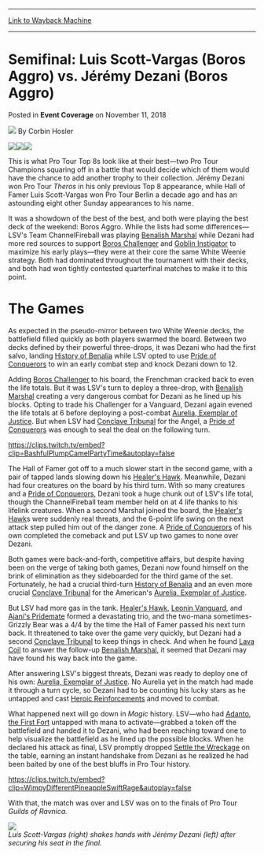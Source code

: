 
---
[Link to Wayback Machine](https://web.archive.org/web/20200527200849/https://magic.wizards.com/en/events/coverage/ptgrn/sf-scott-vargas-v-dezani-2018-11-11)

[_metadata_:author]:- "Corbin Hosler"
[_metadata_:description]:- "[ad ref]MTG Arena [1358606][/ad] This is what Pro Tour Top 8s look like at their best—two Pro Tour Champions squaring off in a battle that would decide which of them would have the chance to add another trophy to their collection. Jérémy Dezani won Pro Tour Theros in his only previous Top 8 appearance, while Hall of Famer Luis Scott-Vargas won Pro Tour Berlin a decade ago and has an astounding eight other Sunday appearances to his name."
[_metadata_:generator]:- "Drupal 7 (http://drupal.org)"
[_metadata_:node]:- "1358761"
[_metadata_:publish_date]:- "2018-11-11"
[_metadata_:source]:- "div-main-content"
[_metadata_:title]:- "Semifinal: Luis Scott-Vargas (Boros Aggro) vs. Jérémy Dezani (Boros Aggro)"
[_metadata_:wayback_capture_timestamp]:- "2020-05-27 20:08:49"
[_metadata_:wayback_raw_url]:- "https://web.archive.org/web/20200527200849id_/https://magic.wizards.com/en/events/coverage/ptgrn/sf-scott-vargas-v-dezani-2018-11-11"
[_metadata_:wayback_url]:- "https://magic.wizards.com/en/events/coverage/ptgrn/sf-scott-vargas-v-dezani-2018-11-11"
---


Semifinal: Luis Scott-Vargas (Boros Aggro) vs. Jérémy Dezani (Boros Aggro)
==========================================================================



 Posted in **Event Coverage**
 on November 11, 2018 






![](https://media.magic.wizards.com/styles/auth_small/public/images/person/hosler.jpg)
By Corbin Hosler















[![](https://media.magic.wizards.com/Arena_Banner_850x90_1.jpg)![](https://media.magic.wizards.com/Arena_Banner_300x90_0.jpg)![](https://media.magic.wizards.com/Arena_Banner_748x90_0.jpg)](https://magic.wizards.com/en/mtgarena?utm_source=MTGArena&utm_medium=Banner&utm_campaign=1358606)

This is what Pro Tour Top 8s look like at their best—two Pro Tour Champions squaring off in a battle that would decide which of them would have the chance to add another trophy to their collection. Jérémy Dezani won Pro Tour *Theros* in his only previous Top 8 appearance, while Hall of Famer Luis Scott-Vargas won Pro Tour Berlin a decade ago and has an astounding eight other Sunday appearances to his name.


It was a showdown of the best of the best, and both were playing the best deck of the weekend: Boros Aggro. While the lists had some differences—LSV's Team ChannelFireball was playing [Benalish Marshal](http://gatherer.wizards.com/Pages/Card/Details.aspx?name=Benalish+Marshal) while Dezani had more red sources to support [Boros Challenger](http://gatherer.wizards.com/Pages/Card/Details.aspx?name=Boros+Challenger) and [Goblin Instigator](http://gatherer.wizards.com/Pages/Card/Details.aspx?name=Goblin+Instigator) to maximize his early plays—they were at their core the same White Weenie strategy. Both had dominated throughout the tournament with their decks, and both had won tightly contested quarterfinal matches to make it to this point.


The Games
=========


As expected in the pseudo-mirror between two White Weenie decks, the battlefield filled quickly as both players swarmed the board. Between two decks defined by their powerful three-drops, it was Dezani who had the first salvo, landing [History of Benalia](http://gatherer.wizards.com/Pages/Card/Details.aspx?name=History+of+Benalia) while LSV opted to use [Pride of Conquerors](http://gatherer.wizards.com/Pages/Card/Details.aspx?name=Pride+of+Conquerors) to win an early combat step and knock Dezani down to 12.


Adding [Boros Challenger](http://gatherer.wizards.com/Pages/Card/Details.aspx?name=Boros+Challenger) to his board, the Frenchman cracked back to even the life totals. But it was LSV's turn to deploy a three-drop, with [Benalish Marshal](http://gatherer.wizards.com/Pages/Card/Details.aspx?name=Benalish+Marshal) creating a very dangerous combat for Dezani as he lined up his blocks. Opting to trade his Challenger for a Vanguard, Dezani again evened the life totals at 6 before deploying a post-combat [Aurelia, Exemplar of Justice](http://gatherer.wizards.com/Pages/Card/Details.aspx?name=Aurelia%2C+Exemplar+of+Justice). But when LSV had [Conclave Tribunal](http://gatherer.wizards.com/Pages/Card/Details.aspx?name=Conclave+Tribunal) for the Angel, a [Pride of Conquerors](http://gatherer.wizards.com/Pages/Card/Details.aspx?name=Pride+of+Conquerors) was enough to seal the deal on the following turn.


<https://clips.twitch.tv/embed?clip=BashfulPlumpCamelPartyTime&autoplay=false>


The Hall of Famer got off to a much slower start in the second game, with a pair of tapped lands slowing down his [Healer's Hawk](http://gatherer.wizards.com/Pages/Card/Details.aspx?name=Healer%27s+Hawk). Meanwhile, Dezani had four creatures on the board by his third turn. With so many creatures and a [Pride of Conquerors](http://gatherer.wizards.com/Pages/Card/Details.aspx?name=Pride+of+Conquerors), Dezani took a huge chunk out of LSV's life total, though the ChannelFireball team member held on at 4 life thanks to his lifelink creatures. When a second Marshal joined the board, the [Healer's Hawk](http://gatherer.wizards.com/Pages/Card/Details.aspx?name=Healer%27s+Hawk)s were suddenly real threats, and the 6-point life swing on the next attack step pulled him out of the danger zone. A [Pride of Conquerors](http://gatherer.wizards.com/Pages/Card/Details.aspx?name=Pride+of+Conquerors) of his own completed the comeback and put LSV up two games to none over Dezani.


Both games were back-and-forth, competitive affairs, but despite having been on the verge of taking both games, Dezani now found himself on the brink of elimination as they sideboarded for the third game of the set. Fortunately, he had a crucial third-turn [History of Benalia](http://gatherer.wizards.com/Pages/Card/Details.aspx?name=History+of+Benalia) and an even more crucial [Conclave Tribunal](http://gatherer.wizards.com/Pages/Card/Details.aspx?name=Conclave+Tribunal) for the American's [Aurelia, Exemplar of Justice](http://gatherer.wizards.com/Pages/Card/Details.aspx?name=Aurelia%2C+Exemplar+of+Justice).


But LSV had more gas in the tank. [Healer's Hawk](http://gatherer.wizards.com/Pages/Card/Details.aspx?name=Healer%27s+Hawk), [Leonin Vanguard](http://gatherer.wizards.com/Pages/Card/Details.aspx?name=Leonin+Vanguard), and [Ajani's Pridemate](http://gatherer.wizards.com/Pages/Card/Details.aspx?name=Ajani%27s+Pridemate) formed a devastating trio, and the two-mana sometimes-Grizzly Bear was a 4/4 by the time the Hall of Famer passed his next turn back. It threatened to take over the game very quickly, but Dezani had a second [Conclave Tribunal](http://gatherer.wizards.com/Pages/Card/Details.aspx?name=Conclave+Tribunal) to keep things in check. And when he found [Lava Coil](http://gatherer.wizards.com/Pages/Card/Details.aspx?name=Lava+Coil) to answer the follow-up [Benalish Marshal](http://gatherer.wizards.com/Pages/Card/Details.aspx?name=Benalish+Marshal), it seemed that Dezani may have found his way back into the game.


After answering LSV's biggest threats, Dezani was ready to deploy one of his own: [Aurelia, Exemplar of Justice](http://gatherer.wizards.com/Pages/Card/Details.aspx?name=Aurelia%2C+Exemplar+of+Justice). No Aurelia yet in the match had made it through a turn cycle, so Dezani had to be counting his lucky stars as he untapped and cast [Heroic Reinforcements](http://gatherer.wizards.com/Pages/Card/Details.aspx?name=Heroic+Reinforcements) and moved to combat.


What happened next will go down in *Magic* history. LSV—who had [Adanto, the First Fort](http://gatherer.wizards.com/Pages/Card/Details.aspx?name=Adanto%2C+the+First+Fort) untapped with mana to activate—grabbed a token off the battlefield and handed it to Dezani, who had been reaching toward one to help visualize the battlefield as he lined up the possible blocks. When he declared his attack as final, LSV promptly dropped [Settle the Wreckage](http://gatherer.wizards.com/Pages/Card/Details.aspx?name=Settle+the+Wreckage) on the table, earning an instant handshake from Dezani as he realized he had been baited by one of the best bluffs in Pro Tour history.


<https://clips.twitch.tv/embed?clip=WimpyDifferentPineappleSwiftRage&autoplay=false>


With that, the match was over and LSV was on to the finals of Pro Tour *Guilds of Ravnica.*


![](https://media.wizards.com/2018/events/ptgrn/PT2GRN-20181111-610_1.jpg)  
*Luis Scott-Vargas (right) shakes hands with Jérémy Dezani (left) after securing his seat in the final.*







